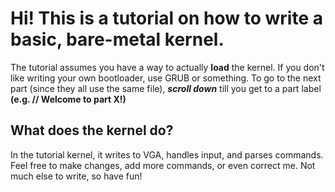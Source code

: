 # Hi! This is a tutorial on how to write a basic, bare-metal kernel.
The tutorial assumes you have a way to actually **load** the kernel. If you don't like writing your own bootloader, use GRUB or something.
To go to the next part (since they all use the same file), ***scroll down*** till you get to a part label **(e.g. // Welcome to part X!)**

## What does the kernel do?
In the tutorial kernel, it writes to VGA, handles input, and parses commands. Feel free to make changes, add more commands, or even correct me.
Not much else to write, so have fun!
